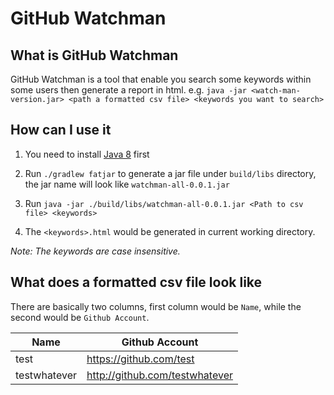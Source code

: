# GitHub Watchman

## What is GitHub Watchman

GitHub Watchman is a tool that enable you search some keywords within some users then generate a report in html.
e.g. `java -jar <watch-man-version.jar> <path a formatted csv file> <keywords you want to search>`

## How can I use it

1. You need to install [Java 8](http://www.oracle.com/technetwork/java/javase/downloads/jdk8-downloads-2133151.html) first

2. Run `./gradlew fatjar` to generate a jar file under `build/libs` directory, the jar name will look like `watchman-all-0.0.1.jar`

3. Run `java -jar ./build/libs/watchman-all-0.0.1.jar <Path to csv file> <keywords>`

4. The `<keywords>.html` would be generated in current working directory.

*Note: The keywords are case insensitive.*

## What does a formatted csv file look like

There are basically two columns, first column would be `Name`, while the second would be `Github Account`.


| Name | Github Account                        |
|------|---------------------------------------|
| test |  https://github.com/test              |
| testwhatever | http://github.com/testwhatever|
